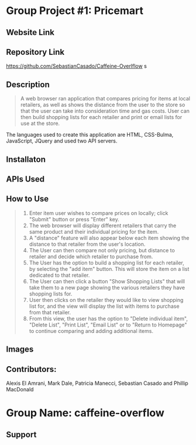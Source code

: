 # **Group Project #1: Pricemart**

## Website Link

## Repository Link
https://github.com/SebastianCasado/Caffeine-Overlflow
s
## Description
>A web browser ran application that compares pricing for items at local retailers, as well as shows the distance from the user to the store so that the user can take into consideration time and gas costs. User can then build shopping lists for each retailer and print or email lists for use at the store. 

The languages used to create this application are HTML, CSS-Bulma, JavaScript, JQuery and used two API servers.

## Installaton
<!-- might remove this piece later
Currently none, as this is a in web browser application. -->

## APIs Used
<!-- need to update to correct links prior to finalization if below is inaccurate
https://serpapi.com/?gclid=CjwKCAiA1uKMBhAGEiwAxzvX920wz0PKmhlpvs1IU1QCCW-kyg03Q_rQH0yguHIQ7Yyv3o5d9Z9b3xoCsfsQAvD_BwE
https://www.microsoft.com/en-us/bing/apis/bing-web-search-api -->
## How to Use
>1. Enter item user wishes to compare prices on locally; click "Submit" button or press "Enter" key.
>2. The web browser will display different retailers that carry the same product and their individual pricing for the item.
>3. A "distance" feature will also appear below each item showing the distance to that retailer from the user's location.
>4. The User can then compare not only pricing, but distance to retailer and decide which retailer to purchase from.
>5. The User has the option to build a shopping list for each retailer, by selecting the "add item" button. This will store the item on a list dedicated to that retailer.
>6. The User can then click a button "Show Shopping Lists" that will take them to a new page showing the various retailers they have shopping lists for.
>7. User then clicks on the retailer they would like to view shopping list for, and the view will display the list with items to purchase from that retailer. 
>8. From this view, the user has the option to "Delete individual item", "Delete List", "Print List", "Email List" or to "Return to Homepage" to continue comparing and adding additional items.

## Images
<!-- <img src="" alt=""/> -->
## Contributors: 
Alexis El Amrani, Mark Dale, Patricia Manecci, Sebastian Casado and Phillip MacDonald 
# Group Name:  caffeine-overflow
## Support
<!-- enter contact email, group to decide on email to use -->
